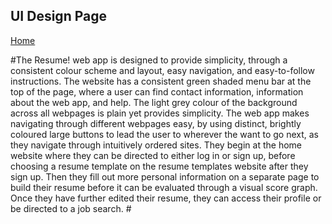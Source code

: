 ## UI Design Page 

[Home](README.md)  

#The Resume! web app is designed to provide simplicity, through a consistent colour scheme and layout, easy navigation, and easy-to-follow instructions. The website has a consistent green shaded menu bar at the top of the page, where a user can find contact information, information about the web app, and help. The light grey colour of the background across all webpages is plain yet provides simplicity. The web app makes navigating through different webpages easy, by using distinct, brightly coloured large buttons to lead the user to wherever the want to go next, as they navigate through intuitively ordered sites. They begin at the home website where they can be directed to either log in or sign up, before choosing a resume template on the resume templates website after they sign up. Then they fill out more personal information on a separate page to build their resume before it can be evaluated through a visual score graph. Once they have further edited their resume, they can access their profile or be directed to a job search. #
